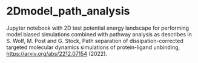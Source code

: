 # 2Dmodel_path_analysis
Jupyter notebook with 2D test potential energy landscape for performing model biased simulations combined with pathway analysis
as describes in S. Wolf, M. Post and G. Stock, Path separation of dissipation-corrected targeted molecular dynamics simulations 
of protein-ligand unbinding, https://arxiv.org/abs/2212.07154 (2022).
